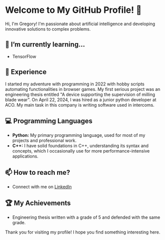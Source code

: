# Welcome to My GitHub Profile! 👋

Hi, I'm Gregory! I'm passionate about artificial intelligence and developing innovative solutions to complex problems.

## 🌱 I’m currently learning...

- TensorFlow

## 💼 Experience

I started my adventure with programming in 2022 with hobby scripts automating functionalities in browser games. My first serious project was an engineering thesis entitled "A device supporting the supervision of milling blade wear". On April 22, 2024, I was hired as a junior python developer at ACO. My main task in this company is writing software used in intercoms.

## 💻 Programming Languages

- **Python:** My primary programming language, used for most of my projects and professional work.
- **C++:** I have solid foundations in C++, understanding its syntax and concepts, which I occasionally use for more performance-intensive applications.

## 📫 How to reach me?

- Connect with me on [LinkedIn](https://www.linkedin.com/in/grzegorz-globisz/)

## 🏆 My Achievements

- Engineering thesis written with a grade of 5 and defended with the same grade.

Thank you for visiting my profile! I hope you find something interesting here.

